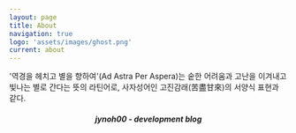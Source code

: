 ```yaml
---
layout: page
title: About
navigation: true
logo: 'assets/images/ghost.png'
current: about
---
```


'역경을 헤치고 별을 향하여'(Ad Astra Per Aspera)는 숱한 어려움과 고난을 이겨내고 빛나는 별로 간다는 뜻의 라틴어로, 사자성어인 고진감래(苦盡甘來)의 서양식 표현과 같다.



<h5><center> jynoh00 - development blog </center></h5>